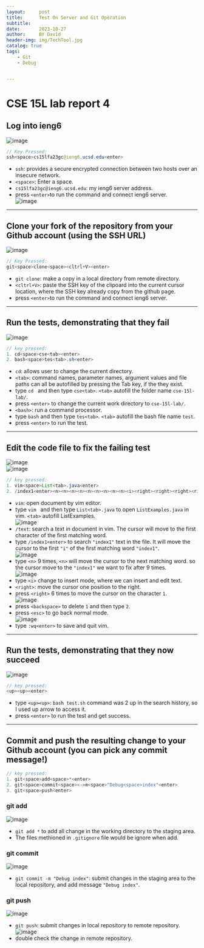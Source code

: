 ```yaml
---
layout:     post
title:      Test On Server and Git Operation
subtitle:   
date:       2023-10-27
author:     BY David
header-img: img/TechTool.jpg
catalog: true
tags:
    - Git
    - Debug


---
```


# CSE 15L lab report 4
## Log into ieng6
![image](https://raw.githubusercontent.com/SoulCoder3/SoulCoder3.github.io/master/img/2023-10-30-TestOnServer-GitOperation/Step0.png)  
```java
// Key Pressed: 
ssh<space>cs15lfa23gc@ieng6.ucsd.edu<enter>
```
* `ssh`: provides a secure encrypted connection between two hosts over an insecure network.  
* `<space>`: Enter a space.  
* `cs15lfa23gc@ieng6.ucsd.edu`: my ieng6 server address.  
* press `<enter>`to run the command and connect ieng6 server.  
![image](https://raw.githubusercontent.com/SoulCoder3/SoulCoder3.github.io/master/img/2023-10-30-TestOnServer-GitOperation/Step0_2.png)  

***

## Clone your fork of the repository from your Github account (using the SSH URL)
![image](https://raw.githubusercontent.com/SoulCoder3/SoulCoder3.github.io/master/img/2023-10-30-TestOnServer-GitOperation/Step1.png)  
```java
// Key Pressed:
git<space>clone<space><cltrl+V><enter>
```
* `git clone`: make a copy in a local directory from remote directory.  
* `<cltrl+V>`: paste the SSH key of the clipoard into the current cursor location, where the SSH key already copy from the github page.  
* press `<enter>`to run the command and connect ieng6 server.  

***

## Run the tests, demonstrating that they fail
![image](https://raw.githubusercontent.com/SoulCoder3/SoulCoder3.github.io/master/img/2023-10-30-TestOnServer-GitOperation/Step2.png)  
```java 
// key pressed:
1. cd<space>cse<tab><enter>
2. bash<space>tes<tab>.sh<enter>
```
* `cd`: allows user to change the current directory.  
* `<tab>`: command names, parameter names, argument values and file paths can all be autofilled by pressing the Tab key, if the they exist.  
* type `cd ` and then type `cse<tab>`. `<tab>` autofill the folder name `cse-15l-lab/`.  
* press `<enter>` to change the current work directory to `cse-15l-lab/`.  
* `<bash>`: run a command processor.  
* type `bash` and then type `tes<tab>`. `<tab>` autofill the bash file name `test`.  
* press `<enter>` to run the test.  

***

## Edit the code file to fix the failing test
![image](https://raw.githubusercontent.com/SoulCoder3/SoulCoder3.github.io/master/img/2023-10-30-TestOnServer-GitOperation/Step3.png)  
![image](https://raw.githubusercontent.com/SoulCoder3/SoulCoder3.github.io/master/img/2023-10-30-TestOnServer-GitOperation/Step3_2.png)    
```java
// key pressed:
1. vim<space>List<tab>.java<enter>
2. /index1<enter><n><n><n><n><n><n><n><n><n><i><right><right><right><right>><right><right><backspace>2<esc>:wq<enter>
```
* `vim`: open document by vim editor.  
* type `vim ` and then type `List<tab>.java` to open `ListExamples.java` in vim.  `<tab>` autofill ListExamples.  
![image](https://raw.githubusercontent.com/SoulCoder3/SoulCoder3.github.io/master/img/2023-10-30-TestOnServer-GitOperation/Step4.png)  
* `/text`: search a text in document in vim. The cursor will move to the first character of the first matching word.   
* type `/index1<enter>` to search `"index1"` text in the file. It will move the cursor to the first `"i"` of the first matching word `"index1"`.  
![image](https://raw.githubusercontent.com/SoulCoder3/SoulCoder3.github.io/master/img/2023-10-30-TestOnServer-GitOperation/Step4_2.png)  
* type `<n>` 9 times, `<n>` will move the cursor to the next matching word. so the cursor move to the `"index1"` we want to fix after 9 times.  
![image](https://raw.githubusercontent.com/SoulCoder3/SoulCoder3.github.io/master/img/2023-10-30-TestOnServer-GitOperation/Step4_3.png)  
* type `<i>` change to insert mode, where we can insert and edit text.
* `<right>`: move the cursor one position to the right.  
* press `<right>` 6 times to move the cursor on the character `1`.  
![image](https://raw.githubusercontent.com/SoulCoder3/SoulCoder3.github.io/master/img/2023-10-30-TestOnServer-GitOperation/Step4_4.png)  
* press `<backspace>` to delete `1` and then type `2`.  
* press `<esc>` to go back normal mode.  
![image](https://raw.githubusercontent.com/SoulCoder3/SoulCoder3.github.io/master/img/2023-10-30-TestOnServer-GitOperation/Step4_5.png)  
* type `:wq<enter>` to save and quit vim.  

***

## Run the tests, demonstrating that they now succeed
![image](https://raw.githubusercontent.com/SoulCoder3/SoulCoder3.github.io/master/img/2023-10-30-TestOnServer-GitOperation/Step5.png)  
```java
// key pressed:
<up><up><enter>
```
* type `<up><up>`:  `bash test.sh` command was 2 up in the search history, so I used up arrow to access it.  
* press `<enter>` to run the test and get success.  

***

## Commit and push the resulting change to your Github account (you can pick any commit message!)
```java
// key pressed:
1. git<space>add<space>*<enter>
2. git<space>commit<space><->m<space>"Debug<space>index"<enter>
3. git<space>push<enter>
```
### git add
![image](https://raw.githubusercontent.com/SoulCoder3/SoulCoder3.github.io/master/img/2023-10-30-TestOnServer-GitOperation/Step6.png)  
* `git add *` to add all change in the working directory to the staging area.  
* The files methioned in `.gitignore` file would be ignore when add.  

### git commit
![image](https://raw.githubusercontent.com/SoulCoder3/SoulCoder3.github.io/master/img/2023-10-30-TestOnServer-GitOperation/Step6_2.png)   
* `git commit -m "Debug index"`: submit changes in the staging area to the local repository, and add message `"Debug index"`.  

### git push
![image](https://raw.githubusercontent.com/SoulCoder3/SoulCoder3.github.io/master/img/2023-10-30-TestOnServer-GitOperation/Step6_3.png)  
* `git push`: submit changes in local repository to remote repository.  
![image](https://raw.githubusercontent.com/SoulCoder3/SoulCoder3.github.io/master/img/2023-10-30-TestOnServer-GitOperation/Step7.png)  
* double check the change in remote repository.